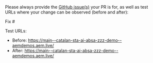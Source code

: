 Please always provide the [GitHub issue(s)](../issues) your PR is for, as well as test URLs where your change can be observed (before and after):

Fix #<gh-issue-id>

Test URLs:
- Before: https://main--catalan-sta-ai-absa-zzz-demo--aemdemos.aem.live/
- After: https://main--catalan-sta-ai-absa-zzz-demo--aemdemos.aem.live/
